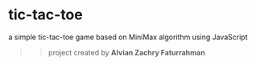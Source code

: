 # tic-tac-toe

a simple tic-tac-toe game based on MiniMax algorithm using JavaScript

>>project created by **Alvian Zachry Faturrahman**
